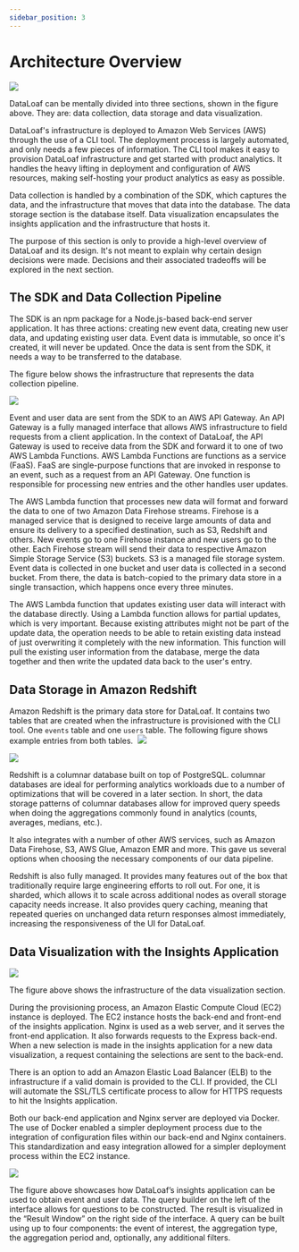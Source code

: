 ```yaml
---
sidebar_position: 3
---
```

# Architecture Overview
![](https://lh7-us.googleusercontent.com/rfvJ-c9fjqJ2XRP50gCF3NOqzs5ThXOLJxL330dTwAY59Uz0VUljmDkZPwCCOS98LdLw8_PpIz85e8LGLQG-UBQ4DBtYKfDK5lYOTOn0xZnJ6csRMc5HqK_K_PmVkChIHcSgRsGl_5-RIT44)

DataLoaf can be mentally divided into three sections, shown in the figure above. They are: data collection, data storage and data visualization.

DataLoaf's infrastructure is deployed to Amazon Web Services (AWS) through the use of a CLI tool. The deployment process is largely automated, and only needs a few pieces of information. The CLI tool makes it easy to provision DataLoaf infrastructure and get started with product analytics. It handles the heavy lifting in deployment and configuration of AWS resources, making self-hosting your product analytics as easy as possible.

Data collection is handled by a combination of the SDK, which captures the data, and the infrastructure that moves that data into the database. The data storage section is the database itself. Data visualization encapsulates the insights application and the infrastructure that hosts it. 

The purpose of this section is only to provide a high-level overview of DataLoaf and its design. It's not meant to explain why certain design decisions were made. Decisions and their associated tradeoffs will be explored in the next section. 

## The SDK and Data Collection Pipeline
The SDK is an npm package for a Node.js-based back-end server application. It has three actions: creating new event data, creating new user data, and updating existing user data. Event data is immutable, so once it's created, it will never be updated. Once the data is sent from the SDK, it needs a way to be transferred to the database.

The figure below shows the infrastructure that represents the data collection pipeline.

![](https://lh7-us.googleusercontent.com/_BnP_3Oth17mRZsybvH7kWl55M5YYamKeZ3-BbP-DthQNydhi6eTIPOZAwzO3Z_BkVYtkJ6MME6GcGXU9YxKhCy7dJvBYQxsJRhfmp3vnupIRPruTdEg8t54UG0aBZKKtvaOknean0qRY1g2)

Event and user data are sent from the SDK to an AWS API Gateway. An API Gateway is a fully managed interface that allows AWS infrastructure to field requests from a client application. In the context of DataLoaf, the API Gateway is used to receive data from the SDK and forward it to one of two AWS Lambda Functions. AWS Lambda Functions are functions as a service (FaaS). FaaS are single-purpose functions that are invoked in response to an event, such as a request from an API Gateway. One function is responsible for processing new entries and the other handles user updates.

The AWS Lambda function that processes new data will format and forward the data to one of two Amazon Data Firehose streams. Firehose is a managed service that is designed to receive large amounts of data and ensure its delivery to a specified destination, such as S3, Redshift and others. New events go to one Firehose instance and new users go to the other. Each Firehose stream will send their data to respective Amazon Simple Storage Service (S3) buckets. S3 is a managed file storage system. Event data is collected in one bucket and user data is collected in a second bucket. From there, the data is batch-copied to the primary data store in a single transaction, which happens once every three minutes. 

The AWS Lambda function that updates existing user data will interact with the database directly. Using a Lambda function allows for partial updates, which is very important. Because existing attributes might not be part of the update data, the operation needs to be able to retain existing data instead of just overwriting it completely with the new information. This function will pull the existing user information from the database, merge the data together and then write the updated data back to the user's entry.

## Data Storage in Amazon Redshift
Amazon Redshift is the primary data store for DataLoaf. It contains two tables that are created when the infrastructure is provisioned with the CLI tool. One `events` table and one `users` table. The following figure shows example entries from both tables. 
![](https://lh7-us.googleusercontent.com/GXAvDMcjSHR4ehJ3QlHXt1iWse2JBhweYvGXQkv9UtYQ7E83tN_pjHn1lpgsURDGwMKozNEl9hoFCNhhoXAKJnqRpFrAFF800L3q0udplu3nl-RW8_idNsp28JIM5iMMCmMLEfVR38_rvPHs)

![](https://lh7-us.googleusercontent.com/cnkT9gwpsPP6tX6Ma-w945jcUyhJUXjOCHY11RkeQMufRTf-rsH4VNG43KAEjmtoCF-59WIU65bB1pK3ynmYREGBgn6Q4CbAFQ46fwCQdRDCojE_GJssj5EwDa0xLddJqr9hiTPLNCPCbCFX)

Redshift is a columnar database built on top of PostgreSQL. columnar databases are ideal for performing analytics workloads due to a number of optimizations that will be covered in a later section. In short, the data storage patterns of columnar databases allow for improved query speeds when doing the aggregations commonly found in analytics (counts, averages, medians, etc.). 

It also integrates with a number of other AWS services, such as Amazon Data Firehose, S3, AWS Glue, Amazon EMR and more. This gave us several options when choosing the necessary components of our data pipeline.

Redshift is also fully managed. It provides many features out of the box that traditionally require large engineering efforts to roll out. For one, it is sharded, which allows it to scale across additional nodes as overall storage capacity needs increase. It also provides query caching, meaning that repeated queries on unchanged data return responses almost immediately, increasing the responsiveness of the UI for DataLoaf.

## Data Visualization with the Insights Application
![](https://lh7-us.googleusercontent.com/Q6cgabnYGC9fYtSuBpB3OMYTrVXqB-0SRLuZPAsE_rlCpnHlPMk3o_Jtvm5UGJ1Ss60gtyLYDDxxDCVW5E2ES2vTbx6sHhq-jryvoB7kjDpfSFM62zkrYg_BXmQaWlOHtMtsEmU2H2ChR9Vg)

The figure above shows the infrastructure of the data visualization section. 

During the provisioning process, an Amazon Elastic Compute Cloud (EC2) instance is deployed. The EC2 instance hosts the back-end and front-end of the insights application. Nginx is used as a web server, and it serves the front-end application. It also forwards requests to the Express back-end. When a new selection is made in the insights application for a new data visualization, a request containing the selections are sent to the back-end.

There is an option to add an Amazon Elastic Load Balancer (ELB) to the infrastructure if a valid domain is provided to the CLI. If provided, the CLI will automate the SSL/TLS certificate process to allow for HTTPS requests to hit the Insights application. 

Both our back-end application and Nginx server are deployed via Docker. The use of Docker enabled a simpler deployment process due to the integration of configuration files within our back-end and Nginx containers. This standardization and easy integration allowed for a simpler deployment process within the EC2 instance.
  

![](https://lh7-us.googleusercontent.com/SlzOeu0H_lTlzbaKutIGDDcu96U0DaeKhf54AcuStn_hB0zudygQU_ZIDJ2RDTDwEeODYCAAgZGPuTEjb1Fyu2kL86nL1faLUJpjGzLgCMj6GY3TXMhr_NxErhCGo3mNIF_hTuRbYdumdofn)

  

The figure above showcases how DataLoaf’s insights application can be used to obtain event and user data. The query builder on the left of the interface allows for questions to be constructed. The result is visualized in the “Result Window” on the right side of the interface. A query can be built using up to four components: the event of interest, the aggregation type, the aggregation period and, optionally, any additional filters.

